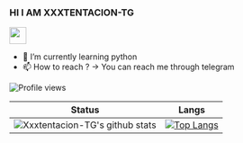 
<h3 align="left">HI I AM XXXTENTACION-TG</h3> <img src="https://raw.githubusercontent.com/MartinHeinz/MartinHeinz/master/wave.gif" width="30px">

- 🌱 I’m currently learning python 
- 📫 How to reach ? -> You can reach me through telegram 


<!---this is a ✨ special ✨ repository because its `README.md` (this file) appears on your GitHub profile.
You can click the Preview link to take a look at your changes.
--->



![Profile views](https://gpvc.arturio.dev/xxxtentacion-TG)


Status | Langs
 --- | ---
![Xxxtentacion-TG's github stats](https://github-readme-stats.vercel.app/api?username=xxxtentacion-TG&theme=dark&show_icons=true) | [![Top Langs](https://github-readme-stats.vercel.app/api/top-langs/?username=xxxtentacion-TG&langs_count=8&layout=compact)](https://github.com/xxxtentacion-TG/)
